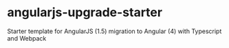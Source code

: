 # angularjs-upgrade-starter
Starter template for AngularJS (1.5) migration to Angular (4) with Typescript and Webpack
